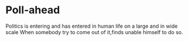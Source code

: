 # Poll-ahead
Politics is entering and has entered in human life on a large and in wide scale
When somebody try to come out of it,finds unable himself to do so.
